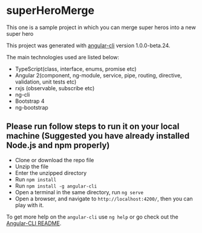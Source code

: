 # superHeroMerge
This one is a sample project in which you can merge super heros into a new super hero

This project was generated with [angular-cli](https://github.com/angular/angular-cli) version 1.0.0-beta.24.

The main technologies used are listed below:
* TypeScript(class, interface, enums, promise etc)
* Angular 2(component, ng-module, service, pipe, routing, directive, validation, unit tests etc)
* rxjs (observable, subscribe etc)
* ng-cli
* Bootstrap 4
* ng-bootstrap

## Please run follow steps to run it on your local machine (Suggested you have already installed Node.js and npm properly)
* Clone or download the repo file
* Unzip the file
* Enter the unzipped directory
* Run `npm install`
* Run `npm install -g angular-cli`
* Open a terminal in the same directory, run `ng serve`
* Open a browser, and navigate to `http://localhost:4200/`, then you can play with it.

To get more help on the `angular-cli` use `ng help` or go check out the [Angular-CLI README](https://github.com/angular/angular-cli/blob/master/README.md).
